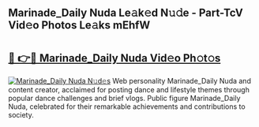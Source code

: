 ## Marinade_Daily Nuda Le𝚊k𝚎d N𝚞𝚍e - Part-TcV Vid𝚎o Photos Le𝚊ks mEhfW

# <h2><a href="http://fbbv9j.evod.top/?m=Marinade_Daily+Nuda">🔗 👉🔴 Marinade_Daily Nuda Vid𝚎o Ph𝚘t𝚘s</a></h2>

[![Marinade_Daily Nuda N𝚞d𝚎s](https://i.imgur.com/8V9OHl7.gif)](http://fbbv9j.evod.top/?m=Marinade_Daily+Nuda)
Web personality Marinade_Daily Nuda and content creator, acclaimed for posting dance and lifestyle themes through popular dance challenges and brief vlogs. Public figure Marinade_Daily Nuda, celebrated for their remarkable achievements and contributions to society. 
